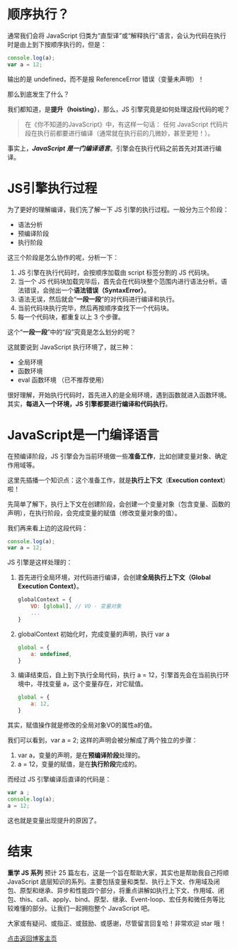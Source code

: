 # 顺序执行？
通常我们会将 JavaScript 归类为“直型译”或“解释执行”语言，会认为代码在执行时是由上到下按顺序执行的，但是：
```js
console.log(a);
var a = 12;
```
输出的是 undefined，而不是报 ReferenceError 错误（变量未声明）！

那么到底发生了什么？

我们都知道，是**提升（hoisting）**，那么，JS 引擎究竟是如何处理这段代码的呢？

> 在《你不知道的JavaScript》中，有这样一句话：
> 任何 JavaScript 代码片段在执行前都要进行编译（通常就在执行前的几微妙，甚至更短！）。

事实上，***JavaScript 是一门编译语言***。引擎会在执行代码之前首先对其进行编译。


# JS引擎执行过程
为了更好的理解编译，我们先了解一下 JS 引擎的执行过程。一般分为三个阶段：
- 语法分析
- 预编译阶段
- 执行阶段

这三个阶段是怎么协作的呢，分析一下：
1. JS 引擎在执行代码时，会按顺序加载由 script 标签分割的 JS 代码块。
2. 当一个 JS 代码块加载完毕后，首先会在代码块整个范围内进行语法分析。语法错误，会抛出一个**语法错误（SyntaxError）**。
3. 语法无误，然后就会“**一段一段**“的对代码进行编译和执行。
4. 当前代码块执行完毕，然后再按顺序查找下一个代码块。
5. 每一个代码块，都重复以上 3 个步骤。


这个“**一段一段**”中的“段”究竟是怎么划分的呢？

这就要说到 JavaScript 执行环境了，就三种：
- 全局环境
- 函数环境
- eval 函数环境 （已不推荐使用）

很好理解，开始执行代码时，首先进入的是全局环境，遇到函数就进入函数环境。
其实，**每进入一个环境，JS 引擎都要进行编译和代码执行**。

# JavaScript是一门编译语言
在预编译阶段，JS 引擎会为当前环境做一些**准备工作**，比如创建变量对象、确定作用域等。

这里先插播一个知识点：这个准备工作，就是**执行上下文**（**Execution context**）啦！

先简单了解下，执行上下文在创建阶段，会创建一个变量对象（包含变量、函数的声明），在执行阶段，会完成变量的赋值（修改变量对象的值）。

我们再来看上边的这段代码：
```js
console.log(a);
var a = 12;
```

JS 引擎是这样处理的：

1. 首先进行全局环境，对代码进行编译，会创建**全局执行上下文（Global Execution Context）**。
    ```js
    globalContext = {
        VO: [global], // VO - 变量对象
        ...
    }
    ```

2. globalContext 初始化时，完成变量的声明，执行 var a
    ```js
    global = {
        a: undefined,
    }
    ```
3. 编译结束后，自上到下执行全局代码，执行 a = 12，引擎首先会在当前执行环境中，寻找变量 a，这个变量存在，对它赋值。
    ```js
    global = {
        a: 12,
    }
    ```
其实，赋值操作就是修改的全局对象VO的属性a的值。


我们可以看到，var a = 2; 这样的声明会被分解成了两个独立的步骤：
1. var a，变量的声明，是在**预编译阶段**处理的。
2. a = 12，变量的赋值，是在**执行阶段**完成的。

而经过 JS 引擎编译后直译的代码是：
```js
var a ;
console.log(a);
a = 12;
```
这也就是变量出现提升的原因了。



# 结束
**重学 JS 系列** 预计 25 篇左右，这是一个旨在帮助大家，其实也是帮助我自己捋顺 JavaScript 底层知识的系列。主要包括变量和类型、执行上下文、作用域及闭包、原型和继承、异步和性能四个部分，将重点讲解如执行上下文、作用域、闭包、this、call、apply、bind、原型、继承、Event-loop、宏任务和微任务等比较难懂的部分。让我们一起拥抱整个 JavaScript 吧。

大家或有疑问、或指正、或鼓励、或感谢，尽管留言回复哈！非常欢迎 star 哦！

[点击返回博客主页](https://github.com/cxh0224/blog)